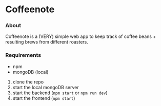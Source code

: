 # Coffeenote
### About
Coffeenote is a (VERY) simple web app to keep track of coffee beans + resulting brews from different roasters.

### Requirements
+ npm
+ mongoDB (local)

1. clone the repo
2. start the local mongoDB server
3. start the backend (`npm start` or `npm run dev`)
4. start the frontend (`npm start`)

